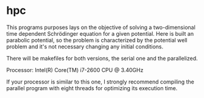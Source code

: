 # hpc

This programs purposes lays on the objective of solving a two-dimensional time dependent Schrödinger equation for a given potential. Here is built an parabolic potential, so the problem is characterized by the potential well problem and it's not necessary changing any initial conditions. 

There will be makefiles for both versions, the serial one and the parallelized.

Processor: Intel(R) Core(TM) i7-2600 CPU @ 3.40GHz

If your processor is similar to this one, I strongly recommend compiling the parallel program with eight threads for optimizing its execution time.

